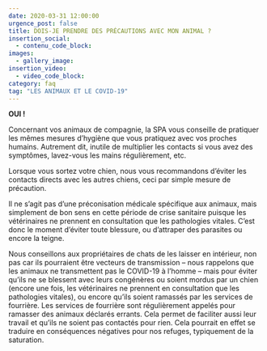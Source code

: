 ```yaml
---
date: 2020-03-31 12:00:00
urgence_post: false
title: DOIS-JE PRENDRE DES PRÉCAUTIONS AVEC MON ANIMAL ?
insertion_social:
  - contenu_code_block:
images:
  - gallery_image:
insertion_video:
  - video_code_block:
category: faq
tag: "LES ANIMAUX ET LE COVID-19"
---
```


**OUI \!**

Concernant vos animaux de compagnie, la SPA vous conseille de pratiquer les m&ecirc;mes mesures d’hygi&egrave;ne que vous pratiquez avec vos proches humains. Autrement dit, inutile de multiplier les contacts si vous avez des sympt&ocirc;mes, lavez-vous les mains r&eacute;guli&egrave;rement, etc.

Lorsque vous sortez votre chien, nous vous recommandons d’&eacute;viter les contacts directs avec les autres chiens, ceci par simple mesure de pr&eacute;caution.

Il ne s’agit pas d’une pr&eacute;conisation m&eacute;dicale sp&eacute;cifique aux animaux, mais simplement de bon sens en cette p&eacute;riode de crise sanitaire puisque les v&eacute;t&eacute;rinaires ne prennent en consultation que les pathologies vitales. C’est donc le moment d’&eacute;viter toute blessure, ou d’attraper des parasites ou encore la teigne.

Nous conseillons aux propri&eacute;taires de chats de les laisser en int&eacute;rieur, non pas car ils pourraient &ecirc;tre vecteurs de transmission – nous rappelons que les animaux ne transmettent pas le COVID-19 &agrave; l’homme – mais pour &eacute;viter qu’ils ne se blessent avec leurs cong&eacute;n&egrave;res ou soient mordus par un chien (encore une fois, les v&eacute;t&eacute;rinaires ne prennent en consultation que les pathologies vitales), ou encore qu’ils soient ramass&eacute;s par les services de fourri&egrave;re. Les services de fourri&egrave;re sont r&eacute;guli&egrave;rement appel&eacute;s pour ramasser des animaux d&eacute;clar&eacute;s errants. Cela permet de faciliter aussi leur travail et qu’ils ne soient pas contact&eacute;s pour rien. Cela pourrait en effet se traduire en cons&eacute;quences n&eacute;gatives pour nos refuges, typiquement de la saturation.